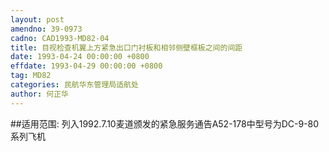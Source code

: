 ```yaml
---
layout: post
amendno: 39-0973
cadno: CAD1993-MD82-04
title: 目视检查机翼上方紧急出口门衬板和相邻侧壁框板之间的间距
date: 1993-04-24 00:00:00 +0800
effdate: 1993-04-29 00:00:00 +0800
tag: MD82
categories: 民航华东管理局适航处
author: 何正华
---
```


##适用范围:
列入1992.7.10麦道颁发的紧急服务通告A52-178中型号为DC-9-80系列飞机

